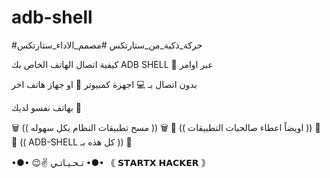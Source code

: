 # adb-shell

#حركة_ذكية_من_ستارتكس
#مصمم_الاداء_ستارتكس

كيفية اتصال الهاتف الخاص بك
ADB SHELL 📲 عبر اوامر

بدون اتصال بـ
💻 اجهزة كمبيوتر
📱 او جهاز هاتف اخر

بهاتف نفسو لديك 📲

🗑 (( مسح تطبيقات النظام بكل سهوله )) 🗑️
💊 (( اويضاً اعطاء صالحيات التطبيقات )) 💊
👾 (( ADB-SHELL كل هذه بـ )) 👾

•●• 😉✌️ تـحـيـاتـي •●•
｟ 𝗦𝗧𝗔𝗥𝗧𝗫 𝗛𝗔𝗖𝗞𝗘𝗥 ｠